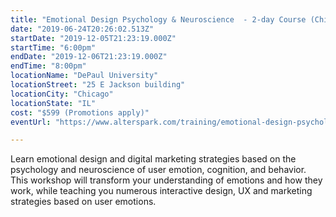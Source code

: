 ```yaml
---
title: "Emotional Design Psychology & Neuroscience  - 2-day Course (Chicago)"
date: "2019-06-24T20:26:02.513Z"
startDate: "2019-12-05T21:23:19.000Z"
startTime: "6:00pm"
endDate: "2019-12-06T21:23:19.000Z"
endTime: "8:00pm"
locationName: "DePaul University"
locationStreet: "25 E Jackson building"
locationCity: "Chicago"
locationState: "IL"
cost: "$599 (Promotions apply)"
eventUrl: "https://www.alterspark.com/training/emotional-design-psychology"

---
```


Learn emotional design and digital marketing strategies based on the psychology and neuroscience of user emotion, cognition, and behavior. This workshop will transform your understanding of emotions and how they work, while teaching you numerous interactive design, UX and marketing strategies based on user emotions.

